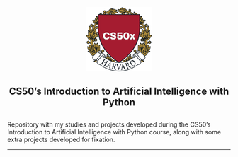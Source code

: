 <p align="center">
  <a href="https://github.com/marcoshsq/CS50sPythonAI">
    <img src="https://github.com/marcoshsq/CS50sWebProgramming/blob/main/HarvardCS50xIcon.png" alt="Developer Roadmap" width="150" height="">
  </a>
</p>
<h2 align="center">CS50’s Introduction to Artificial Intelligence with Python</h2>

## 

Repository with my studies and projects developed during the CS50’s Introduction to Artificial Intelligence with Python course, along with some extra projects developed for fixation.

---
